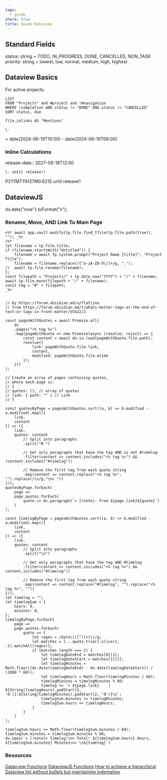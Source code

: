 ```yaml
---
tags:
  - guide
share: true
title: Guide Dataview
---
```

## Standard Fields
status: string = TODO, IN_PROGRESS, DONE, CANCELLED, NON_TASK
priority: string = lowest, low, normal, medium, high, highest

## Dataview Basics
For active projects:
```
LIST
FROM "Projects" and #project and !#navigation
WHERE !completion AND status != "DONE" AND status != "CANCELLED"
SORT status, due
```

```
file.inlinks AS "Mentions"
```

```
\-
```
= date(2024-06-19T10:00) - date(2024-06-19T09:00)

### Inline Calculations
release-date:: 2027-06-18T12:00
```
\- until release!!
```
P2Y1MT11H37M0.621S until release!!

## DataviewJS

dv.date("now").toFormat("x");

### Rename, Move, AND Link To Main Page
```
<%* await app.vault.modify(tp.file.find_tfile(tp.file.path(true)), ""); _%>
<%*
let filename = tp.file.title;
if (filename.startsWith("Untitled")) {
	filename = await tp.system.prompt("Project Name [title]", "Project Title");
	filename = filename.replace(/[^a-zA-Z0-9\/]+/g, "_");
//	await tp.file.rename(filename);
};
const filepath = "Projects/" + tp.date.now("YYYY") + "/" + filename;
await tp.file.move(filepath + "/" + filename);
const tag = "#" + filepath;
_%>


// by https://forum.obsidian.md/u/flatline
// from https://forum.obsidian.md/t/whats-better-tags-at-the-end-of-text-or-tags-in-front-matter/55422/2

const pagesWithQuotes = await Promise.all(
	dv
	.pages("<% tag %>")
	.map(pageWithQuote => new Promise(async (resolve, reject) => {
		const content = await dv.io.load(pageWithQuote.file.path);
		resolve({
			link: pageWithQuote.file.link,
			content,
			modified: pageWithQuote.file.mtime
		});
	}))
);

// Create an array of pages containing quotes,
// where each page is:
// {
// quotes: [], // array of quotes
// link: { path: "" } // Link
// }

const quotesByPage = pagesWithQuotes.sort((a, b) => b.modified - a.modified).map(({
	link,
	content
}) => ({
	link,
	quotes: content
		// Split into paragraphs
		.split("# ")
		
		// Get only paragraphs that have the tag AND is not #timelog
		.filter(content => content.includes("<% tag %>") && !content.includes("#timelog"))
		
		// Remove the first tag from each quote string
		.map(content => content.replace("<% tag %>", "").replace(/\n/g,"\n> "))
}));
quotesByPage.forEach(
	page => 
	page.quotes.forEach(
		quote => dv.paragraph(`> [!note]- From ${page.link}${quote}`)
	)
);

const timelogByPage = pagesWithQuotes.sort((a, b) => b.modified - a.modified).map(({
	link,
	content
}) => ({
	link,
	quotes: content
		// Split into paragraphs
		.split("\n")
		
		// Get only paragraphs that have the tag AND #timelog
		.filter(content => content.includes("<% tag %>") && content.includes("#timelog"))
		
		// Remove the first tag from each quote string
		.map(content => content.replace("#timelog", "").replace("<% tag %>", ""))
}));
let timelog = "";
let timelogSum = {
	hours: 0,
	minutes: 0,
};
timelogByPage.forEach(
	page => 
	page.quotes.forEach(
		quote => {
			let regex = /date\(([^)]+)\)/g;
			let matches = [...quote.trim().slice(1, -1).matchAll(regex)];
			if (matches.length === 2) {
				let timelogDateEnd = matches[0][1];
			    let timelogDateStart = matches[1][1];
			    let timelogMinutes = Math.floor((dv.date(timelogDateEnd) - dv.date(timelogDateStart)) / (1000 * 60));
			    let timelogHours = Math.floor(timelogMinutes / 60);
			    timelogMinutes = timelogMinutes % 60;
				timelog += `> ${page.link}    |     ${String(timelogHours).padStart(2, '0')}:${String(timelogMinutes).padStart(2, '0')}\n`;
			    timelogSum.minutes += timelogMinutes;
			    timelogSum.hours += timelogHours;
			}
		}
	)
);

timelogSum.hours += Math.floor(timelogSum.minutes / 60);
timelogSum.minutes = timelogSum.minutes % 60;
dv.span(`> [!note]+ Timelog:\n> Total: ${timelogSum.hours} Hours, ${timelogSum.minutes} Minutes\n> \n${timelog}`)
```

### Resources

[Datavuew Functions](https://blacksmithgu.github.io/obsidian-dataview/reference/functions/)
[DataviewJS Functions](https://blacksmithgu.github.io/obsidian-dataview/api/code-reference/)
[How to achieve a hierarchical Dataview list without bullets but maintaining indentation](https://forum.obsidian.md/t/how-to-achieve-a-hierarchical-dataview-list-without-bullets-but-maintaining-indentation/66011)
